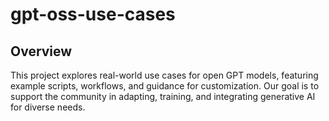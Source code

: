 # gpt-oss-use-cases

## Overview
This project explores real-world use cases for open GPT models, featuring example scripts, workflows, and guidance for customization. Our goal is to support the community in adapting, training, and integrating generative AI for diverse needs.
